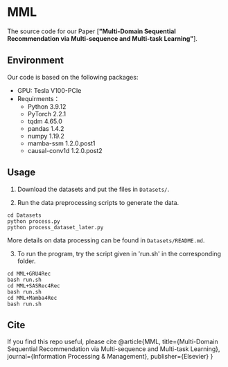 # MML

The source code for our Paper [**"Multi-Domain Sequential Recommendation via Multi-sequence  and Multi-task Learning"**].


## Environment

Our code is based on the following packages:
- GPU: Tesla V100-PCIe
- Requirments： 
   - Python 3.9.12
   - PyTorch 2.2.1
   - tqdm 4.65.0
   - pandas 1.4.2
   - numpy 1.19.2
   - mamba-ssm 1.2.0.post1
   - causal-conv1d 1.2.0.post2


## Usage

1. Download the datasets and put the files in `Datasets/`.

2. Run the data preprocessing scripts to generate the data. 
``` 
cd Datasets
python process.py 
python process_dataset_later.py
```
More details on data processing can be found in `Datasets/README.md`.

3. To run the program, try the script given in 'run.sh' in the corresponding folder.
``` 
cd MML+GRU4Rec
bash run.sh 
cd MML+SASRec4Rec
bash run.sh 
cd MML+Mamba4Rec
bash run.sh 
```

## Cite

If you find this repo useful, please cite
@article{MML,
	title={Multi-Domain Sequential Recommendation via Multi-sequence and Multi-task Learning},
	journal={Information Processing \& Management},
	publisher={Elsevier}
}
